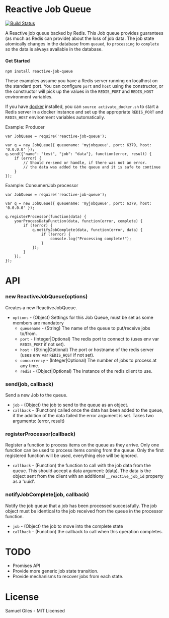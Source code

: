 # Reactive Job Queue

[![Build Status](https://travis-ci.org/samgiles/reactive-job-queue.svg)](https://travis-ci.org/samgiles/reactive-job-queue)

A Reactive job queue backed by Redis.  This Job queue provides guarantees
(as much as Redis can provide) about the loss of job data. The job state
atomically changes in the database from `queued`, to `processing` to
`complete` so the data is always available in the database.

#### Get Started

`npm install reactive-job-queue`

These examples assume you have a Redis server running on localhost on the
standard port.  You can configure `port` and `host` using the constructor, or
the constructor will pick up the values in the `REDIS_PORT` and `REDIS_HOST`
environment variables.

If you have [docker](https://docker.com) installed, you can `source activate_docker.sh` to start a
Redis server in a docker instance and set up the appropriate `REDIS_PORT` and
`REDIS_HOST` environment variables automatically.

Example: Producer

```JS
var JobQueue = require('reactive-job-queue');

var q = new JobQueue({ queuename: 'myjobqueue', port: 6379, host: '0.0.0.0' });
q.send({"name": "test", "job": "data"}, function(error, result) {
	if (error) {
		// Should re-send or handle, if there was not an error.
		// the data was added to the queue and it is safe to continue
	}
});

```

Example: Consumer/Job processor

```JS
var JobQueue = require('reactive-job-queue');

var q = new JobQueue({ queuename: 'myjobqueue', port: 6379, host: '0.0.0.0' });

q.registerProcessor(function(data) {
	yourProcessDataFunction(data, function(error, complete) {
		if (!error) {
			q.notifyJobComplete(data, function(error, data) {
				if (!error) {
					console.log("Processing complete!");
				}
			});
		}
	});
});
```

# API

### new ReactiveJobQueue(options)

Creates a new ReactiveJobQueue.

- `options` - (Object) Settings for this Job Queue, must be set as some
              members are mandatory
  - `queuename` - (String) The name of the queue to put/receive jobs to/from.
  - `port`      - (Integer|Optional) The redis port to connect to (uses env var `REDIS_PORT` if not set).
  - `host`      - (String|Optional) The port or hostname of the redis server (uses env var `REDIS_HOST` if not set).
  - `concurrency` - (Integer|Optional) The number of jobs to process at any time.
  - `redis`       - (Object|Optional) The instance of the redis client to use.

### send(job, callback)

Send a new Job to the queue.

- `job`      - (Object) the job to send to the queue as an object.
- `callback` - (Function) called once the data has been added to the queue, if
  the addition of the data failed the error argument is set. Takes two
  arguments: (error, result)

### registerProcessor(callback)

Register a function to process items on the queue as they arrive. Only one
function can be used to process items coming from the queue. Only the first
registered function will be used, everything else will be ignored.

- `callback` - (Function) the function to call with the job data from the queue.  This
  should accept a data argument: (data).  The data is the
  object sent from the client with an additional `__reactive_job_id` property
  as a 'uuid'.

### notifyJobComplete(job, callback)

Notify the job queue that a job has been processed successfully.  The job
object must be identical to the job received from the queue in the processor
function.

- `job`  - (Object) the job to move into the complete state
- `callback` - (Function) the callback to call when this operation completes.

# TODO

- Promises API
- Provide more generic job state transition.
- Provide mechanisms to recover jobs from each state.

# License

Samuel Giles - MIT Licensed
